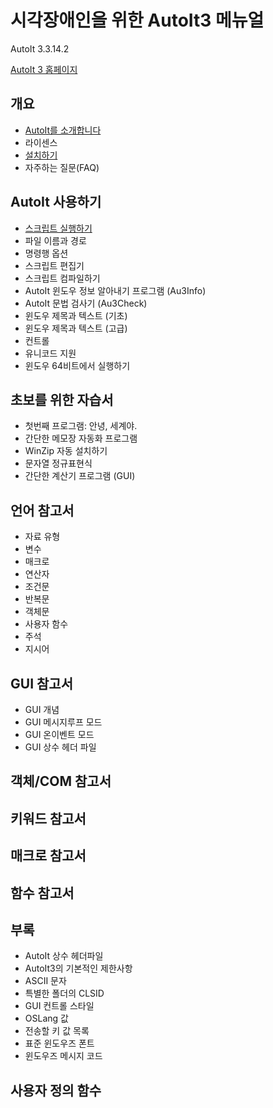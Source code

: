 ﻿# 시각장애인을 위한 AutoIt3 메뉴얼

AutoIt 3.3.14.2  

[AutoIt 3 홈페이지](http://www.autoitscript.com)

## 개요

- [AutoIt를 소개합니다](/1-outline/01-intro.md)
- 라이센스
- [설치하기](/1-outline/03-install.md)
- 자주하는 질문(FAQ)

## AutoIt 사용하기

- [스크립트 실행하기](2-using/01-runScripts.md)
- 파일 이름과 경로
- 명령행 옵션
- 스크립트 편집기
- 스크립트 컴파일하기
- AutoIt 윈도우 정보 알아내기 프로그램 (Au3Info)
- AutoIt 문법 검사기 (Au3Check)
- 윈도우 제목과 텍스트 (기초)
- 윈도우 제목과 텍스트 (고급)
- 컨트롤
- 유니코드 지원
- 윈도우 64비트에서 실행하기

## 초보를 위한 자습서

- 첫번째 프로그램: 안녕, 세계야.
- 간단한 메모장 자동화 프로그램
- WinZip 자동 설치하기
- 문자열 정규표현식
- 간단한 계산기 프로그램 (GUI)

## 언어 참고서

- 자료 유형
- 변수
- 매크로
- 연산자
- 조건문
- 반복문
- 객체문
- 사용자 함수
- 주석
- 지시어

##  GUI 참고서
-  GUI 개념
- GUI 메시지루프 모드
- GUI 온이벤트 모드
- GUI 상수 헤더 파일

## 객체/COM 참고서

## 키워드 참고서

## 매크로 참고서

## 함수 참고서

## 부록
- AutoIt 상수 헤더파일
- AutoIt3의 기본적인 제한사항
- ASCII 문자
- 특별한 폴더의 CLSID
- GUI 컨트롤 스타일
- OSLang 값
- 전송할 키 값 목록
- 표준 윈도우즈 폰트
- 윈도우즈 메시지 코드

## 사용자 정의 함수
